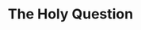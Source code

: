 ---
layout: page_store
id: 16
title: The Holy Question
details: 
contributors: 
 - bhavnan
facebookurl: https://www.facebook.com/media/set/?set=a.728442137291491.1073741844.525602730908767&type=3
permalink: /store/16
image: 16.jpg
---
